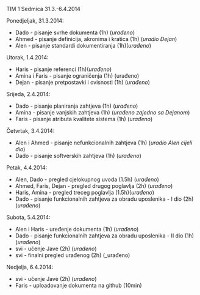 TIM 1
Sedmica 31.3.-6.4.2014

Ponedjeljak, 31.3.2014:
- Dado - pisanje svrhe dokumenta (1h) (_urađeno_)
- Ahmed - pisanje definicija, akronima i kratica (1h) (_uradio Dejan_)
- Alen - pisanje standardi dokumentiranja (1h)(_urađeno_)

Utorak, 1.4.2014:
- Haris - pisanje referenci (1h)(_urađeno_)
- Amina i Faris - pisanje ograničenja (1h) (urađeno)
- Dejan - pisanje pretpostavki i ovisnosti (1h) (_urađeno_)

Srijeda, 2.4.2014:
- Dado - pisanje planiranja zahtjeva (1h) (_urađeno_)
- Amina - pisanje vanjskih zahtjeva (1h) (_urađeno zajedno sa Dejanom_) 
- Faris - pisanje atributa kvalitete sistema (1h) (_urađeno_)

Četvrtak, 3.4.2014:
- Alen i Ahmed - pisanje nefunkcionalnih zahtjeva (1h) (_uradio Alen cijeli dio_)
- Dado - pisanje softverskih zahtjeva (1h) (_urađeno_)

Petak, 4.4.2014:
- Alen, Dado - pregled cjelokupnog uvoda (1.5h) (_urađeno_)
- Ahmed, Faris, Dejan - pregled drugog poglavlja (2h) (_urađeno_)
- Haris, Amina - pregled treceg poglavlja (1.5h)(_urađeno_)
- Dado - pisanje funkcionalnih zahtjeva za obradu uposlenika - I dio (2h) (_urađeno_)

Subota, 5.4.2014:
- Alen i Haris - uređenje dokumenta (1h) (_urađeno_)
- Dado - pisanje funkcionalnih zahtjeva za obradu uposlenika - II dio (1h) (_urađeno_)
- svi - učenje Jave (2h) (_urađeno_)
- svi - finalni pregled urađenog (2h) (_urađeno)

Nedjelja, 6.4.2014:
- svi - učenje Jave (2h) (_urađeno_)
- Faris - uploadovanje dokumenta na github (10min)